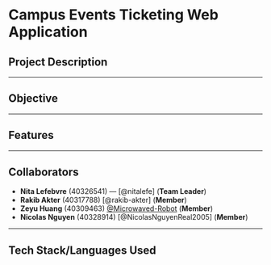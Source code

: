 # Campus Events Ticketing Web Application
## Project Description

---
## Objective

---
## Features

---
## Collaborators
- **Nita Lefebvre** (40326541) — [@nitalefe] (**Team Leader**)
- **Rakib Akter** (40317788) [@rakib-akter] (**Member**)
- **Zeyu Huang** (40309463) [@Microwaved-Robot](https://github.com/Microwaved-Robot) (**Member**)
- **Nicolas Nguyen** (40328914) [@NicolasNguyenReal2005] (**Member**)

---
## Tech Stack/Languages Used
